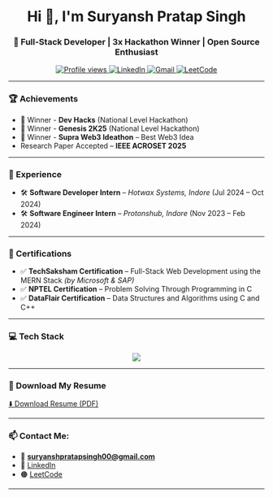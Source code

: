 <!-- Header -->
<h1 align="center">Hi 👋, I'm Suryansh Pratap Singh</h1>
<h3 align="center">🚀 Full-Stack Developer | 3x Hackathon Winner | Open Source Enthusiast</h3>

<p align="center">
  <a href="https://github.com/suryansh-pratapsingh">
    <img src="https://komarev.com/ghpvc/?username=suryansh-pratapsingh&label=Profile%20views&color=0e75b6&style=flat" alt="Profile views" />
  </a>
  <a href="https://www.linkedin.com/in/suryansh-pratap-singh/">
    <img src="https://img.shields.io/badge/LinkedIn-blue?logo=linkedin&style=flat&logoColor=white" alt="LinkedIn" />
  </a>
  <a href="mailto:suryanshpratapsingh00@gmail.com">
    <img src="https://img.shields.io/badge/Gmail-red?logo=gmail&style=flat&logoColor=white" alt="Gmail" />
  </a>
  <a href="https://leetcode.com/u/Suryansh_Pratap_Singh/">
    <img src="https://img.shields.io/badge/LeetCode-orange?logo=leetcode&style=flat&logoColor=white" alt="LeetCode" />
  </a>
</p>

---

### 🏆 Achievements
- 🥇 Winner - **Dev Hacks** (National Level Hackathon)
- 🥇 Winner - **Genesis 2K25** (National Level Hackathon)
- 🥇 Winner - **Supra Web3 Ideathon** – Best Web3 Idea
-   Research Paper Accepted – **IEEE ACROSET 2025**

---

### 💼 Experience
- 🛠️ **Software Developer Intern** – *Hotwax Systems, Indore* (Jul 2024 – Oct 2024)  
- 🛠️ **Software Engineer Intern** – *Protonshub, Indore* (Nov 2023 – Feb 2024)

---

### 📜 Certifications
- ✅ **TechSaksham Certification** – Full-Stack Web Development using the MERN Stack *(by Microsoft & SAP)*
- ✅ **NPTEL Certification** – Problem Solving Through Programming in C
- ✅ **DataFlair Certification** – Data Structures and Algorithms using C and C++

---

### 💻 Tech Stack

<p align="center">
<img src="https://skillicons.dev/icons?i=html,css,js,ts,react,nextjs,nodejs,nestjs,express,mysql,mongodb,tailwind,python,cpp,git,github,dotnet,c#,swift" />
</p>

---

### 📄 Download My Resume

[⬇️ Download Resume (PDF)](https://github.com/suryansh-pratapsingh/resume/raw/main/Suryansh%20Pratap%20%20Singh%20Resume%20-ol.pdf)



---

### 📫 Contact Me:
- 📧 **suryanshpratapsingh00@gmail.com**
- 🔗 [LinkedIn](https://www.linkedin.com/in/suryansh-pratap-singh/)
- 🟠 [LeetCode](https://leetcode.com/your-leetcode-username/)
---
